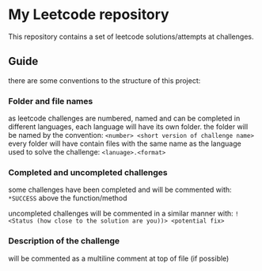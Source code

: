 # My Leetcode repository

This repository contains a set of leetcode solutions/attempts at challenges.

## Guide

there are some conventions to the structure of this project:

### Folder and file names

as leetcode challenges are numbered, named and can be completed in different languages, each language will have its own folder.
the folder will be named by the convention:
```<number> <short version of challenge name>```
every folder will have contain files with the same name as the language used to solve the challenge:
```<lanuage>.<format>```

### Completed and uncompleted challenges

some challenges have been completed and will be commented with:
```*SUCCESS```
above the function/method

uncompleted challenges will be commented in a similar manner with:
```!<Status (how close to the solution are you))> <potential fix>```

### Description of the challenge

will be commented as a multiline comment at top of file (if possible)
